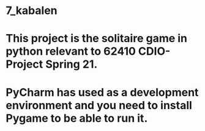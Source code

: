 # 7_kabalen
# This project is the solitaire game in python relevant to 62410 CDIO-Project Spring 21. 
# PyCharm has used as a development environment and you need to install Pygame to be able to run it.
